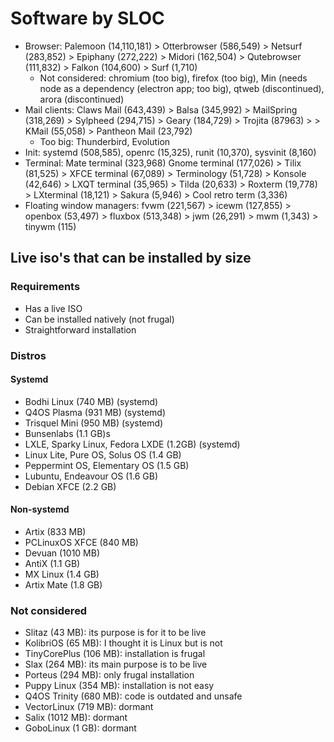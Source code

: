# Software by SLOC

* Browser: Palemoon (14,110,181) > Otterbrowser (586,549) > Netsurf (283,852) > Epiphany (272,222) > Midori (162,504) > Qutebrowser (111,832) > Falkon (104,600) > Surf (1,710)
	* Not considered: chromium (too big), firefox (too big), Min (needs node as a dependency (electron app; too big), qtweb (discontinued), arora (discontinued)
* Mail clients: Claws Mail (643,439) > Balsa (345,992) > MailSpring (318,269) > Sylpheed (294,715) > Geary (184,729) > Trojita (87963) > > KMail (55,058) > Pantheon Mail (23,792)
	* Too big: Thunderbird, Evolution
* Init: systemd (508,585), openrc (15,325), runit (10,370), sysvinit (8,160)
* Terminal: Mate terminal (323,968) Gnome terminal (177,026) > Tilix (81,525) > XFCE terminal (67,089) > Terminology (51,728) > Konsole (42,646) > LXQT terminal (35,965) > Tilda (20,633) > Roxterm (19,778) > LXterminal (18,121) > Sakura (5,946) > Cool retro term (3,336)
* Floating window managers: fvwm (221,567) > icewm (127,855) > openbox (53,497) > fluxbox (513,348) > jwm (26,291) > mwm (1,343) > tinywm (115)

## Live iso's that can be installed by size

### Requirements

* Has a live ISO
* Can be installed natively (not frugal)
* Straightforward installation

### Distros

#### Systemd

* Bodhi Linux (740 MB) (systemd)
* Q4OS Plasma (931 MB) (systemd)
* Trisquel Mini (950 MB) (systemd)
* Bunsenlabs (1.1 GB)s
* LXLE, Sparky Linux, Fedora LXDE (1.2GB) (systemd)
* Linux Lite, Pure OS, Solus OS (1.4 GB)
* Peppermint OS, Elementary OS (1.5 GB)
* Lubuntu, Endeavour OS (1.6 GB)
* Debian XFCE (2.2 GB)

#### Non-systemd

* Artix (833 MB)
* PCLinuxOS XFCE (840 MB)
* Devuan (1010 MB)
* AntiX (1.1 GB)
* MX Linux (1.4 GB)
* Artix Mate (1.8 GB)

### Not considered

* Slitaz (43 MB): its purpose is for it to be live
* KolibriOS (65 MB): I thought it is Linux but is not
* TinyCorePlus (106 MB): installation is frugal
* Slax (264 MB): its main purpose is to be live
* Porteus (294 MB): only frugal installation
* Puppy Linux (354 MB): installation is not easy
* Q4OS Trinity (680 MB): code is outdated and unsafe
* VectorLinux (719 MB): dormant
* Salix (1012 MB): dormant
* GoboLinux (1 GB): dormant

